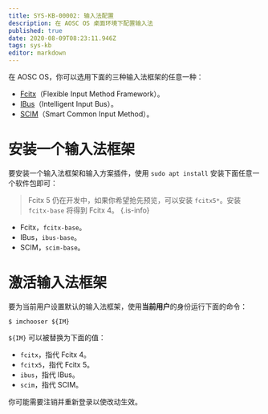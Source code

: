 ```yaml
---
title: SYS-KB-00002: 输入法配置
description: 在 AOSC OS 桌面环境下配置输入法
published: true
date: 2020-08-09T08:23:11.946Z
tags: sys-kb
editor: markdown
---
```


在 AOSC OS，你可以选用下面的三种输入法框架的任意一种：

- [Fcitx](https://fcitx-im.org/)（Flexible Input Method Framework）。
- [IBus](https://github.com/ibus/ibus/wiki)（Intelligent Input Bus）。
- [SCIM](https://github.com/scim-im)（Smart Common Input Method）。

# 安装一个输入法框架

要安装一个输入法框架和输入方案插件，使用 `sudo apt install` 安装下面任意一个软件包即可：

> Fcitx 5 仍在开发中，如果你希望抢先预览，可以安装 `fcitx5*`。安装 `fcitx-base` 将得到 Fcitx 4。
{.is-info}


- Fcitx，`fcitx-base`。
- IBus，`ibus-base`。
- SCIM，`scim-base`。

# 激活输入法框架

要为当前用户设置默认的输入法框架，使用**当前用户**的身份运行下面的命令：

```
$ imchooser ${IM}
```

`${IM}` 可以被替换为下面的值：

- `fcitx`，指代 Fcitx 4。
- `fcitx5`，指代 Fcitx 5。
- `ibus`，指代 IBus。
- `scim`，指代 SCIM。

你可能需要注销并重新登录以使改动生效。
